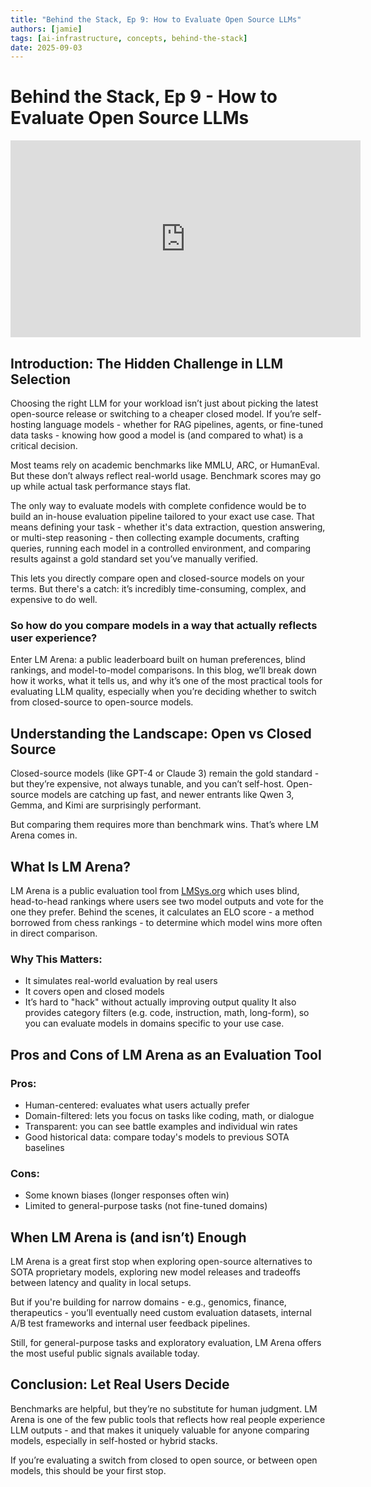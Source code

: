 ```yaml
---
title: "Behind the Stack, Ep 9: How to Evaluate Open Source LLMs"
authors: [jamie]
tags: [ai-infrastructure, concepts, behind-the-stack]
date: 2025-09-03
---
```


# Behind the Stack, Ep 9 - How to Evaluate Open Source LLMs

<iframe width="560" height="315" src="https://www.youtube.com/embed/_qUu3FANuqk?si=jqAvDtIaRgZtcfjk" title="YouTube video player" frameborder="0" allow="accelerometer; autoplay; clipboard-write; encrypted-media; gyroscope; picture-in-picture; web-share" referrerpolicy="strict-origin-when-cross-origin" allowfullscreen></iframe>

## Introduction: The Hidden Challenge in LLM Selection
Choosing the right LLM for your workload isn’t just about picking the latest open-source release or switching to a cheaper closed model. If you’re self-hosting language models - whether for RAG pipelines, agents, or fine-tuned data tasks - knowing how good a model is (and compared to what) is a critical decision.

Most teams rely on academic benchmarks like MMLU, ARC, or HumanEval. But these don’t always reflect real-world usage. Benchmark scores may go up while actual task performance stays flat.

The only way to evaluate models with complete confidence would be to build an in-house evaluation pipeline tailored to your exact use case. That means defining your task - whether it's data extraction, question answering, or multi-step reasoning - then collecting example documents, crafting queries, running each model in a controlled environment, and comparing results against a gold standard set you’ve manually verified.

This lets you directly compare open and closed-source models on your terms. But there's a catch: it’s incredibly time-consuming, complex, and expensive to do well.

### So how do you compare models in a way that actually reflects user experience?
Enter LM Arena: a public leaderboard built on human preferences, blind rankings, and model-to-model comparisons. In this blog, we’ll break down how it works, what it tells us, and why it’s one of the most practical tools for evaluating LLM quality, especially when you’re deciding whether to switch from closed-source to open-source models.

## Understanding the Landscape: Open vs Closed Source
Closed-source models (like GPT-4 or Claude 3) remain the gold standard - but they’re expensive, not always tunable, and you can’t self-host. Open-source models are catching up fast, and newer entrants like Qwen 3, Gemma, and Kimi are surprisingly performant.

But comparing them requires more than benchmark wins. That’s where LM Arena comes in.

## What Is LM Arena?
LM Arena is a public evaluation tool from [LMSys.org](https://lmsys.org/) which uses blind, head-to-head rankings where users see two model outputs and vote for the one they prefer. Behind the scenes, it calculates an ELO score - a method borrowed from chess rankings - to determine which model wins more often in direct comparison.

### Why This Matters:
- It simulates real-world evaluation by real users
- It covers open and closed models
- It’s hard to "hack" without actually improving output quality
It also provides category filters (e.g. code, instruction, math, long-form), so you can evaluate models in domains specific to your use case.

## Pros and Cons of LM Arena as an Evaluation Tool

### Pros:
- Human-centered: evaluates what users actually prefer
- Domain-filtered: lets you focus on tasks like coding, math, or dialogue
- Transparent: you can see battle examples and individual win rates
- Good historical data: compare today's models to previous SOTA baselines
### Cons:
- Some known biases (longer responses often win)
- Limited to general-purpose tasks (not fine-tuned domains)

## When LM Arena is (and isn’t) Enough
LM Arena is a great first stop when exploring open-source alternatives to SOTA proprietary models, exploring new model releases and tradeoffs between latency and quality in local setups. 

But if you're building for narrow domains - e.g., genomics, finance, therapeutics - you’ll eventually need custom evaluation datasets, internal A/B test frameworks and internal user feedback pipelines. 

Still, for general-purpose tasks and exploratory evaluation, LM Arena offers the most useful public signals available today.

## Conclusion: Let Real Users Decide
Benchmarks are helpful, but they’re no substitute for human judgment. LM Arena is one of the few public tools that reflects how real people experience LLM outputs - and that makes it uniquely valuable for anyone comparing models, especially in self-hosted or hybrid stacks.

If you’re evaluating a switch from closed to open source, or between open models, this should be your first stop.